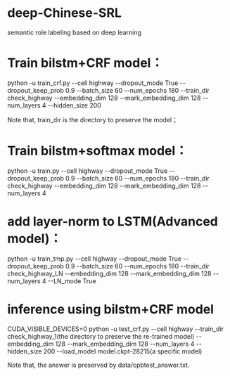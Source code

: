 # deep-Chinese-SRL
semantic role labeling based on deep learning

# Train bilstm+CRF model：
python -u train_crf.py --cell highway --dropout_mode True --dropout_keep_prob 0.9 --batch_size 60 --num_epochs 180 --train_dir check_highway --embedding_dim 128 --mark_embedding_dim 128 --num_layers 4 --hidden_size 200

Note that, train_dir is the directory to preserve the model；


# Train bilstm+softmax model：
python -u train.py --cell highway --dropout_mode True --dropout_keep_prob 0.9 --batch_size 60 --num_epochs 180 --train_dir check_highway --embedding_dim 128 --mark_embedding_dim 128 --num_layers 4 



# add layer-norm to LSTM(Advanced model)：
python -u train_tmp.py --cell highway --dropout_mode True --dropout_keep_prob 0.9 --batch_size 60 --num_epochs 180 --train_dir check_highway_LN --embedding_dim 128 --mark_embedding_dim 128 --num_layers 4 --LN_mode True 


# inference using bilstm+CRF model

CUDA_VISIBLE_DEVICES=0 python -u test_crf.py --cell highway  --train_dir check_highway_1(the directory to preserve the re-trained model) --embedding_dim 128 --mark_embedding_dim 128 --num_layers 4 --hidden_size 200 --load_model model.ckpt-28215(a specific model)

Note that, the answer is preserved by data/cpbtest_answer.txt.
